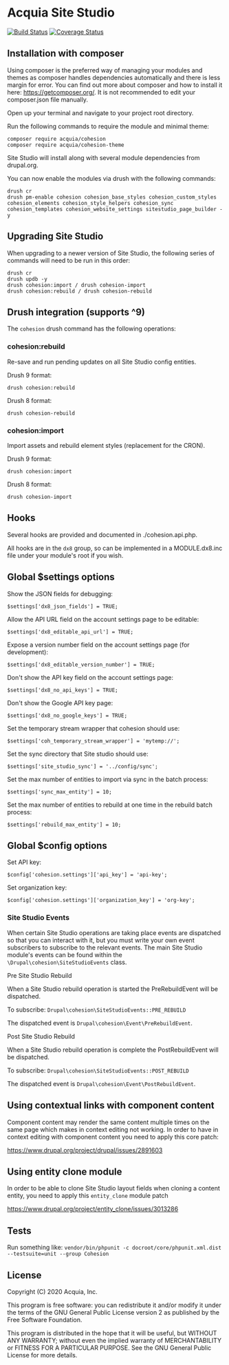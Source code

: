 # Acquia Site Studio

[![Build Status](https://core.cloudbees.ais.acquia.io/devops-pipeline-jenkins/buildStatus/icon?job=SITESTUDIO-Cohesion-Dev-PIPELINE%2Fdevelop)](https://core.cloudbees.ais.acquia.io/devops-pipeline-jenkins/job/SITESTUDIO-Cohesion-Dev-PIPELINE/job/develop/)
[![Coverage Status](https://coveralls.io/repos/github/acquia/cohesion-dev/badge.svg?branch=&t=UOU34W)](https://coveralls.io/github/acquia/cohesion-dev?branch=develop)

## Installation with composer

Using composer is the preferred way of managing your modules and themes as composer handles dependencies automatically and there is less margin for error. You can find out more about composer and how to install it here: https://getcomposer.org/. It is not recommended to edit your composer.json file manually.

Open up your terminal and navigate to your project root directory.

Run the following commands to require the module and minimal theme:

```
composer require acquia/cohesion
composer require acquia/cohesion-theme
```

Site Studio will install along with several module dependencies from drupal.org.

You can now enable the modules via drush with the following commands: 

```
drush cr
drush pm-enable cohesion cohesion_base_styles cohesion_custom_styles cohesion_elements cohesion_style_helpers cohesion_sync cohesion_templates cohesion_website_settings sitestudio_page_builder -y
```  

## Upgrading Site Studio

When upgrading to a newer version of Site Studio, the following series of commands will need to be run in this order:

```
drush cr 
drush updb -y 
drush cohesion:import / drush cohesion-import
drush cohesion:rebuild / drush cohesion-rebuild
``` 

## Drush integration (supports ^9)

The `cohesion` drush command has the following operations:

### cohesion:rebuild

Re-save and run pending updates on all Site Studio config entities.

Drush 9 format: 

```
drush cohesion:rebuild
```

Drush 8 format: 

```
drush cohesion-rebuild
```

### cohesion:import 

Import assets and rebuild element styles (replacement for the CRON).

Drush 9 format:

```
drush cohesion:import
```

Drush 8 format:

```
drush cohesion-import
```
 
## Hooks

Several hooks are provided and documented in ./cohesion.api.php.

All hooks are in the `dx8` group, so can be implemented in a 
MODULE.dx8.inc file under your module's root if you wish.


## Global $settings options

Show the JSON fields for debugging:

```
$settings['dx8_json_fields'] = TRUE;    
```

Allow the API URL field on the account settings page to be editable:

```
$settings['dx8_editable_api_url'] = TRUE;
```

Expose a version number field on the account settings page (for development):

```
$settings['dx8_editable_version_number'] = TRUE;
```

Don't show the API key field on the account settings page:

```
$settings['dx8_no_api_keys'] = TRUE;
```

Don't show the Google API key page:

```
$settings['dx8_no_google_keys'] = TRUE;
```

Set the temporary stream wrapper that cohesion should use:

```
$settings['coh_temporary_stream_wrapper'] = 'mytemp://';
```

Set the sync directory that Site studio should use:

```
$settings['site_studio_sync'] = '../config/sync';
```

Set the max number of entities to import via sync in the batch process:

```
$settings['sync_max_entity'] = 10;
```

Set the max number of entities to rebuild at one time in the rebuild batch process:

```
$settings['rebuild_max_entity'] = 10;
```

## Global $config options

Set API key:

```
$config['cohesion.settings']['api_key'] = 'api-key';
```

Set organization key:

```
$config['cohesion.settings']['organization_key'] = 'org-key';
```

### Site Studio Events

When certain Site Studio operations are taking place events are dispatched so that you can interact with it, but you must write your own event subscribers to subscribe to the relevant events.
The main Site Studio module's events can be found within the ``\Drupal\cohesion\SiteStudioEvents`` class.

Pre Site Studio Rebuild

When a Site Studio rebuild operation is started the PreRebuildEvent will be dispatched.

To subscribe: ``Drupal\cohesion\SiteStudioEvents::PRE_REBUILD``

The dispatched event is ``Drupal\cohesion\Event\PreRebuildEvent``.

Post Site Studio Rebuild

When a Site Studio rebuild operation is complete the PostRebuildEvent will be dispatched.

To subscribe: ``Drupal\cohesion\SiteStudioEvents::POST_REBUILD``

The dispatched event is ``Drupal\cohesion\Event\PostRebuildEvent``.

## Using contextual links with component content

Component content may render the same content multiple times on the same page which makes in context 
editing not working. In order to have in context editing with component content you need to apply this core patch:

https://www.drupal.org/project/drupal/issues/2891603

## Using entity clone module

In order to be able to clone Site Studio layout fields when cloning a content entity, you need to apply this `entity_clone` module patch 

https://www.drupal.org/project/entity_clone/issues/3013286

## Tests

Run something like: `vendor/bin/phpunit -c docroot/core/phpunit.xml.dist --testsuite=unit --group Cohesion`

## License

Copyright (C) 2020 Acquia, Inc.

This program is free software: you can redistribute it and/or modify it under the terms of the GNU General Public License version 2 as published by the Free Software Foundation.

This program is distributed in the hope that it will be useful, but WITHOUT ANY WARRANTY; without even the implied warranty of MERCHANTABILITY or FITNESS FOR A PARTICULAR PURPOSE.  See the GNU General Public License for more details.
